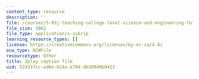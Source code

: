 ```yaml
---
content_type: resource
description: ''
file: /courses/5-95j-teaching-college-level-science-and-engineering-fall-2015/524317ccad6e624ae704db30040b9423_I1IeF7D7kkY.srt
file_size: 3862
file_type: application/x-subrip
learning_resource_types: []
license: https://creativecommons.org/licenses/by-nc-sa/4.0/
ocw_type: OCWFile
resourcetype: Other
title: 3play caption file
uid: 524317cc-ad6e-624a-e704-db30040b9423
---
```

